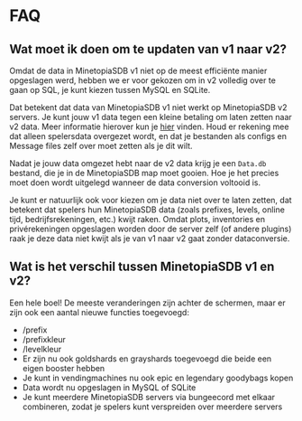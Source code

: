 # FAQ

## Wat moet ik doen om te updaten van v1 naar v2?
Omdat de data in MinetopiaSDB v1 niet op de meest efficiënte manier opgeslagen werd, hebben we er voor gekozen om in v2 volledig over te gaan op SQL, je kunt kiezen tussen MySQL en SQLite.

Dat betekent dat data van MinetopiaSDB v1 niet werkt op MinetopiaSDB v2 servers. Je kunt jouw v1 data tegen een kleine betaling om laten zetten naar v2 data. Meer informatie hierover kun je [hier](https://wiki.minetopiasdb.nl/setup.html#data-migratie) vinden. Houd er rekening mee dat alleen spelersdata overgezet wordt, en dat je bestanden als configs en Message files zelf over moet zetten als je dit wilt.

Nadat je jouw data omgezet hebt naar de v2 data krijg je een ``Data.db`` bestand, die je in de MinetopiaSDB map moet gooien. Hoe je het precies moet doen wordt uitgelegd wanneer de data conversion voltooid is. 

Je kunt er natuurlijk ook voor kiezen om je data niet over te laten zetten, dat betekent dat spelers hun MinetopiaSDB data (zoals prefixes, levels, online tijd, bedrijfsrekeningen, etc.) kwijt raken. Omdat plots, inventories en privérekeningen opgeslagen worden door de server zelf (of andere plugins) raak je deze data niet kwijt als je van v1 naar v2 gaat zonder dataconversie.


## Wat is het verschil tussen MinetopiaSDB v1 en v2?
Een hele boel! De meeste veranderingen zijn achter de schermen, maar er zijn ook een aantal nieuwe functies toegevoegd:
- /prefix
- /prefixkleur 
- /levelkleur
- Er zijn nu ook goldshards en grayshards toegevoegd die beide een eigen booster hebben
- Je kunt in vendingmachines nu ook epic en legendary goodybags kopen
- Data wordt nu opgeslagen in MySQL of SQLite
- Je kunt meerdere MinetopiaSDB servers via bungeecord met elkaar combineren, zodat je spelers kunt verspreiden over meerdere servers
